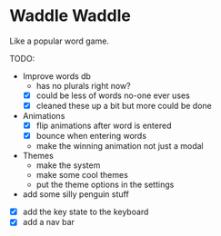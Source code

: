 # Waddle Waddle

Like a popular word game.

TODO:

- Improve words db
  - has no plurals right now?
  - [x] could be less of words no-one ever uses
  - [x] cleaned these up a bit but more could be done
- Animations
  - [x] flip animations after word is entered
  - [x] bounce when entering words
  - make the winning animation not just a modal
- Themes
  - make the system
  - make some cool themes
  - put the theme options in the settings
- add some silly penguin stuff
- [x] add the key state to the keyboard
- [x] add a nav bar
